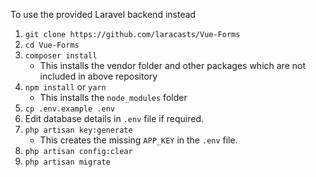 To use the provided Laravel backend instead

1. `git clone https://github.com/laracasts/Vue-Forms`
1. `cd Vue-Forms`
1. `composer install`
    - This installs the vendor folder and other packages which are not included in above repository
1. `npm install` or `yarn`
    - This installs the `node_modules`  folder 
1. `cp .env.example .env`
1. Edit database details in `.env` file if required.
1. `php artisan key:generate`
    - This creates the missing `APP_KEY` in the `.env` file.
1. `php artisan config:clear`
1. `php artisan migrate`
